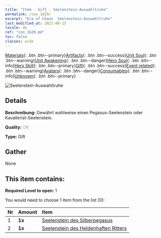 ```yaml
---
title: "Item - Gift - Seelenstein-Auswahltruhe"
permalink: /con_1629/
excerpt: "Era of Chaos  Seelenstein-Auswahltruhe"
last_modified_at: 2021-06-15
locale: de
ref: "con_1629.md"
toc: false
classes: wide
---
```

 [Materials](/ItemsDE/){: .btn .btn--primary}[Artifacts](/ItemsDE/Artifacts/){: .btn .btn--success}[Unit Soul](/ItemsDE/UnitSoul/){: .btn .btn--warning}[Unit Awakening](/ItemsDE/UnitAwakening/){: .btn .btn--danger}[Hero Soul](/ItemsDE/HeroSoul/){: .btn .btn--info}[Hero Skill](/ItemsDE/HeroSkill/){: .btn .btn--primary}[Gift](/ItemsDE/Gift/){: .btn .btn--success}[Event related](/ItemsDE/Events/){: .btn .btn--warning}[Avatars](/ItemsDE/Avatars/){: .btn .btn--danger}[Consumables](/ItemsDE/Consumables/){: .btn .btn--info}[Unknown](/ItemsDE/Unknown/){: .btn .btn--primary}

 ![Seelenstein-Auswahltruhe](/images/t/i_907245.png)

## Details
 **Beschreibung:** Gewährt wahlweise einen Pegasus-Seelenstein oder Kavallerist-Seelenstein.

 **Quality:** <span style="color: #DA70D6">OK</span>

 **Type:** Gift

## Gather

  None

## This item contains:

 **Required Level to open:** 1

 You would need to choose 1 item from the list (0):

  | Nr | Amount |     Item    |
  |:---|:-------|:------------|
  | 1 |  **1x** | [Seelenstein des Silberpegasus](/ItemsDE/unt_292/) |  | 
  | 2 |  **1x** | [Seelenstein des Heldenhaften Ritters](/ItemsDE/unt_287/) |  | 
